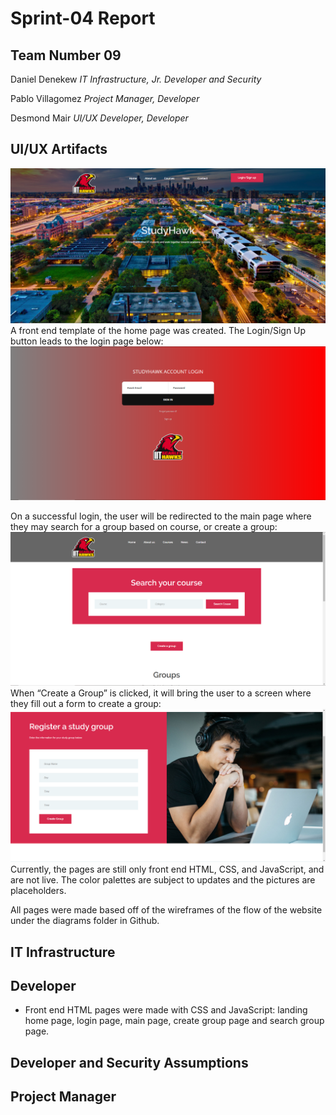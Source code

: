 # Sprint-04 Report

## Team Number 09

Daniel Denekew *IT Infrastructure, Jr. Developer and Security*

Pablo Villagomez *Project Manager, Developer*

Desmond Mair *UI/UX Developer, Developer*


## UI/UX Artifacts
<img src = "images/mainPage.png">
A front end template of the home page was created. The Login/Sign Up button leads to the login page below:
<img src = "images/loginPage.png">

On a successful login, the user will be redirected to the main page where they may search for a group based on course, or create a group:
<img src = "images/courseSearch.png">
When “Create a Group” is clicked, it will bring the user to a screen where they fill out a form to create a group:
<img src = "images/registerGroup.png">
Currently, the pages are still only front end HTML, CSS, and JavaScript, and are not live. The color palettes are subject to updates and the pictures are placeholders.

All pages were made based off of the wireframes of the flow of the website under the diagrams folder in Github.


## IT Infrastructure 



## Developer
- Front end HTML pages were made with CSS and JavaScript: landing home page, login page, main page, create group page and search group page.



## Developer and Security Assumptions



## Project Manager